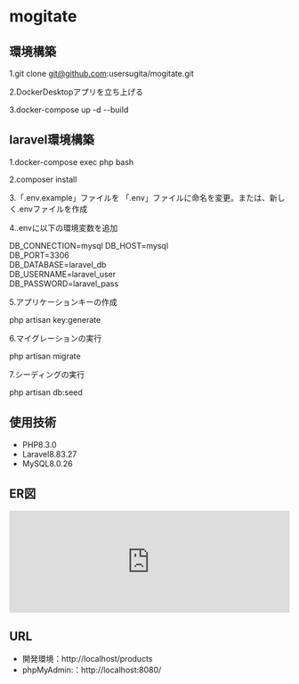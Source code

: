 # mogitate
## 環境構築  
1.git clone git@github.com:usersugita/mogitate.git

2.DockerDesktopアプリを立ち上げる

3.docker-compose up -d --build

## laravel環境構築

1.docker-compose exec php bash

2.composer install

3.「.env.example」ファイルを 「.env」ファイルに命名を変更。または、新しく.envファイルを作成

4..envに以下の環境変数を追加

DB_CONNECTION=mysql
DB_HOST=mysql  
DB_PORT=3306  
DB_DATABASE=laravel_db  
DB_USERNAME=laravel_user  
DB_PASSWORD=laravel_pass

5.アプリケーションキーの作成

php artisan key:generate

6.マイグレーションの実行

php artisan migrate

7.シーディングの実行

php artisan db:seed
## 使用技術

* PHP8.3.0
* Laravel8.83.27
* MySQL8.0.26

## ER図

<iframe frameborder="0" style="width:100%;height:183px;" src="https://viewer.diagrams.net/?tags=%7B%7D&highlight=0000ff&edit=_blank&layers=1&nav=1&title=#R7VxRj9o4EP41vFYkJiw8HnSvJ91WV7ErXe%2BpchMDlhw7ckyB%2FvqzY5sEjLehFyjri4RW8die2PNNPjMzZAdgnu8%2BcFisP7IMkUE8zHYD8H4QxxMQy79KsNeC0eRBC1YcZ1oU1YJn%2FB0Z4dBINzhD5dFAwRgRuDgWpoxSlIojGeScbY%2BHLRk5vmsBV8gRPKeQuNK%2FcSbWZlvxQy3%2FA%2BHV2t45Gk91Tw7tYLOTcg0ztm2IwOMAzDljQl%2FluzkiynbWLnre757ew8I4oqLNBAPEN0g2Zm9lwVm2ScWXEsGSUdn5Ar%2FKjevlir21gVx5oS5F1QtmpYBcGKjAUAqk8QXEFHEpiKo2IbAocTVcS9aYZE9wzzbCKrKt2RLvULbQSKmxErQnqUw1lfKlVP5sFqO6IcErKq9TuW91xxlHpVzLEyyFGWE2irhAO6%2BxogME0nURy5HgeznETADxSE8xbhuPDIrb2gmiiZGtmw5g4YbG8VYH3TU28sLAcx4q4ED1OiYL5VezNeP4u0KCGMs1caraW5wTSKXDwuxENGPVA1rZGxMyZ4QpMCmjyMFTDco4K14gXyFhBAXDVFRbTmbyI40wH75LBolc61y2o7otP2o4F3NGS8Gl3ygd0gPFFikIZ4IVRilBS6ufGxOr669MCJZfAnZ8HmwDLmiJLegA2pED7ac%2FveDKLQgMyUISG6QroqGoeA7WUJzB66wFD1Y7NefpA8akMZekoqo1zjJE21oZnLdyw6zgQqsaZbUBLtYGiSQJCoX08A3NSgeqwzpboZc46MmeX4uepUM9dlYWMMV09aRnjk%2FgTa4A727gfYiSTuFupa5bvMc9Ebci4mE3RDy%2BIRE%2FtIf2Ng8yyrDV959YeBw8C08c6OwX2ftn465hDZl9Izdk6en3ivQ7vSH9RhfEOG%2BLfyOPkQMi4MiNYnQKIWQC9uEaNAO7AY8GuuyTRTX045H5MnlpsmjaBZH2MUrHySLt9HeRLYrcKCWcdFEUfqQSuaHK%2FZ%2BQnSWMfAAHfWJOezruNmb5AR3fMmdkazsBBi3T4LnYbrsBHoW5%2FwvsnbBx55CGzL7%2B1GAfsDQ4s301e9IFa%2FZHYtfl7Mmr8N4yQgHukRhOhBKHfyoC91T8H0UoPoBDPiPtL%2FJ6Ou6sqvI6Hd8yQgHBllWAJ%2F0eEhe7ZZWgIxQfpEGzr1tR6dn3mux7y6I2uKAW88bY15OEC4l93VpLwXEaMP16MA2aft0EUU%2B%2F16Tfw%2FsQN%2BHfCzJNb4x%2FPVYOiH9tTrKZicjV21nB8q8H05D5dxT1dHtVuk1uSLejUNh15CmXhMSubmIoQ2XKcSGwevUzUI71IRs0x7ppJAdflK2QzaBLY2GxXyAClSs81j06z65ZN4oVL4ucmGcN0ew39Xq1bD4uJOYv7COke0vVdVcOafZX5RLyNnz%2F%2BTBdNv5R8L9LbPP9zj7WVcuyONph8blx3ZglW%2FUk1bBz9H7VJr2eYQ8ituGpGWWid2FPg0GrClA0PFc4tUJemfXb8TpecaNP6vRpOqjRYyu3pwVZvX4zq3YbR9FofKLo9LeneteOop95SdItKV3Z%2F2on%2B7H3DX%2FO%2B6Kre59926Xpfi1%2BInlV90uiY68Byd25n2zW%2F0NBD6%2F%2FEQV4%2FBc%3D"></iframe>

## URL

* 開発環境：http://localhost/products
* phpMyAdmin:：http://localhost:8080/
